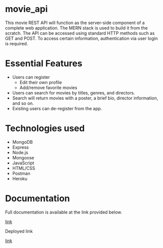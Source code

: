 # movie_api

This movie REST API will function as the server-side component of a complete web application. The MERN stack is used to build it from the scratch.
The API can be accessed using standard HTTP methods such as GET and POST. To access certain information, authentication via user login is required.

# Essential Features

- Users can register
  - Edit their own profile
  - Add/remove favorite movies
- Users can search for movies by titles, genres, and directors.
- Search will return movies with a poster, a brief bio, director information, and so on.
- Existing users can de-register from the app.

# Technologies used

- MongoDB
- Express
- Node.js
- Mongoose
- JavaScript
- HTML/CSS
- Postman
- Heroku

# Documentation

Full documentation is available at the link provided below.

[link](https://myflix-movie-api.herokuapp.com/documentation.html)

Deployed link

[link](https://myflix-movie-api.herokuapp.com)
